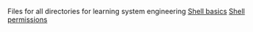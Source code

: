 Files for all directories for learning system engineering
[Shell basics](https://github.com/brianblue05/alx-system_engineering-devops/tree/master/0x00-shell_basics)
[Shell permissions](https://github.com/brianblue05/alx-system_engineering-devops/tree/master/0x01-shell_permissions)
